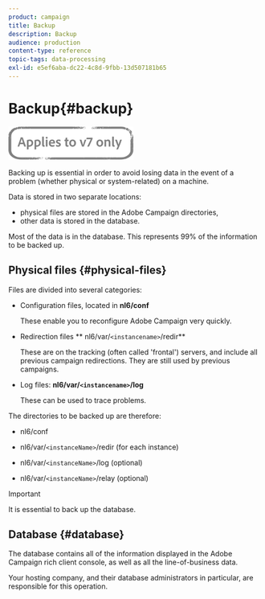```yaml
---
product: campaign
title: Backup
description: Backup
audience: production
content-type: reference
topic-tags: data-processing
exl-id: e5ef6aba-dc22-4c8d-9fbb-13d507181b65
---
```

# Backup{#backup}

![](../../assets/v7-only.svg)

Backing up is essential in order to avoid losing data in the event of a problem (whether physical or system-related) on a machine.

Data is stored in two separate locations:

* physical files are stored in the Adobe Campaign directories,
* other data is stored in the database.

Most of the data is in the database. This represents 99% of the information to be backed up.

## Physical files {#physical-files}

Files are divided into several categories:

* Configuration files, located in **nl6/conf**

  These enable you to reconfigure Adobe Campaign very quickly. 

* Redirection files ** nl6/var/`<instancename>`/redir**

  These are on the tracking (often called 'frontal') servers, and include all previous campaign redirections. They are still used by previous campaigns.

* Log files: **nl6/var/`<instancename>`/log**

  These can be used to trace problems.

The directories to be backed up are therefore:

* nl6/conf

* nl6/var/`<instanceName>`/redir (for each instance)

* nl6/var/`<instanceName>`/log (optional)

* nl6/var/`<instanceName>`/relay (optional)  

>[!IMPORTANT]
>
>It is essential to back up the database.

## Database {#database}

The database contains all of the information displayed in the Adobe Campaign rich client console, as well as all the line-of-business data.

Your hosting company, and their database administrators in particular, are responsible for this operation.
